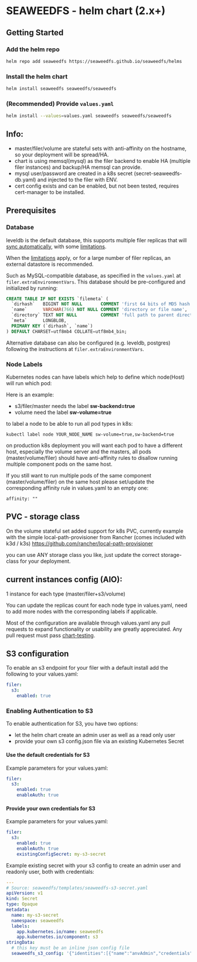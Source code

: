 # SEAWEEDFS - helm chart (2.x+)

## Getting Started

### Add the helm repo

```bash
helm repo add seaweedfs https://seaweedfs.github.io/seaweedfs/helms
```

### Install the helm chart

```bash
helm install seaweedfs seaweedfs/seaweedfs
```

### (Recommended) Provide `values.yaml`

```bash
helm install --values=values.yaml seaweedfs seaweedfs/seaweedfs
```

## Info:
* master/filer/volume are stateful sets with anti-affinity on the hostname,
so your deployment will be spread/HA.
* chart is using memsql(mysql) as the filer backend to enable HA (multiple filer instances) and backup/HA memsql can provide.
* mysql user/password are created in a k8s secret (secret-seaweedfs-db.yaml) and injected to the filer with ENV.
* cert config exists and can be enabled, but not been tested, requires cert-manager to be installed.

## Prerequisites
### Database

leveldb is the default database, this supports multiple filer replicas that will [sync automatically](https://github.com/seaweedfs/seaweedfs/wiki/Filer-Store-Replication), with some [limitations](https://github.com/seaweedfs/seaweedfs/wiki/Filer-Store-Replication#limitation).

When the [limitations](https://github.com/seaweedfs/seaweedfs/wiki/Filer-Store-Replication#limitation) apply, or for a large number of filer replicas, an external datastore is recommended.

Such as MySQL-compatible database, as specified in the `values.yaml` at `filer.extraEnvironmentVars`.
This database should be pre-configured and initialized by running:
```sql
CREATE TABLE IF NOT EXISTS `filemeta` (
  `dirhash`   BIGINT NOT NULL       COMMENT 'first 64 bits of MD5 hash value of directory field',
  `name`      VARCHAR(766) NOT NULL COMMENT 'directory or file name',
  `directory` TEXT NOT NULL         COMMENT 'full path to parent directory',
  `meta`      LONGBLOB,
  PRIMARY KEY (`dirhash`, `name`)
) DEFAULT CHARSET=utf8mb4 COLLATE=utf8mb4_bin;
```

Alternative database can also be configured (e.g. leveldb, postgres) following the instructions at `filer.extraEnvironmentVars`.

### Node Labels
Kubernetes nodes can have labels which help to define which node(Host) will run which pod:

Here is an example:
* s3/filer/master needs the label **sw-backend=true**
* volume need the label **sw-volume=true**

to label a node to be able to run all pod types in k8s:
```
kubectl label node YOUR_NODE_NAME sw-volume=true,sw-backend=true
```

on production k8s deployment you will want each pod to have a different host,
especially the volume server and the masters, all pods (master/volume/filer)
should have anti-affinity rules to disallow running multiple component pods  on the same host.

If you still want to run multiple pods of the same component (master/volume/filer) on the same host please set/update the corresponding affinity rule in values.yaml to an empty one:

```affinity: ""```

## PVC - storage class ###

On the volume stateful set added support for k8s PVC, currently example
with the simple local-path-provisioner from Rancher (comes included with k3d / k3s)
https://github.com/rancher/local-path-provisioner

you can use ANY storage class you like, just update the correct storage-class
for your deployment.

## current instances config (AIO):

1 instance for each type (master/filer+s3/volume)

You can update the replicas count for each node type in values.yaml,
need to add more nodes with the corresponding labels if applicable.

Most of the configuration are available through values.yaml any pull requests to expand functionality or usability are greatly appreciated. Any pull request must pass [chart-testing](https://github.com/helm/chart-testing).

## S3 configuration

To enable an s3 endpoint for your filer with a default install add the following to your values.yaml:

```yaml
filer:
  s3:
    enabled: true
```

### Enabling Authentication to S3

To enable authentication for S3, you have two options:

- let the helm chart create an admin user as well as a read only user
- provide your own s3 config.json file via an existing Kubernetes Secret

#### Use the default credentials for S3

Example parameters for your values.yaml:

```yaml
filer:
  s3:
    enabled: true
    enableAuth: true
```

#### Provide your own credentials for S3

Example parameters for your values.yaml:

```yaml
filer:
  s3:
    enabled: true
    enableAuth: true
    existingConfigSecret: my-s3-secret
```

Example existing secret with your s3 config to create an admin user and readonly user, both with credentials:

```yaml
---
# Source: seaweedfs/templates/seaweedfs-s3-secret.yaml
apiVersion: v1
kind: Secret
type: Opaque
metadata:
  name: my-s3-secret
  namespace: seaweedfs
  labels:
    app.kubernetes.io/name: seaweedfs
    app.kubernetes.io/component: s3
stringData:
  # this key must be an inline json config file
  seaweedfs_s3_config: '{"identities":[{"name":"anvAdmin","credentials":[{"accessKey":"snu8yoP6QAlY0ne4","secretKey":"PNzBcmeLNEdR0oviwm04NQAicOrDH1Km"}],"actions":["Admin","Read","Write"]},{"name":"anvReadOnly","credentials":[{"accessKey":"SCigFee6c5lbi04A","secretKey":"kgFhbT38R8WUYVtiFQ1OiSVOrYr3NKku"}],"actions":["Read"]}]}'
```
